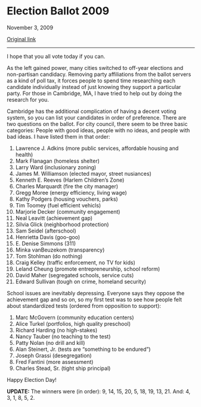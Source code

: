 Election Ballot 2009
====================

November 3, 2009

[Original link](http://www.aaronsw.com/weblog/election09)

* * * * *

I hope that you all vote today if you can.

As the left gained power, many cities switched to off-year elections and
non-partisan candidacy. Removing party affiliations from the ballot
servers as a kind of poll tax, it forces people to spend time
researching each candidate individually instead of just knowing they
support a particular party. For those in Cambridge, MA, I have tried to
help out by doing the research for you.

Cambridge has the additional complication of having a decent voting
system, so you can list your candidates in order of preference. There
are two questions on the ballot. For city council, there seem to be
three basic categories: People with good ideas, people with no ideas,
and people with bad ideas. I have listed them in that order:

1.  Lawrence J. Adkins (more public services, affordable housing and
    health)
2.  Mark Flanagan (homeless shelter)
3.  Larry Ward (inclusionary zoning)
4.  James M. Williamson (elected mayor, street nusiances)
5.  Kenneth E. Reeves (Harlem Children’s Zone)
6.  Charles Marquardt (fire the city manager)
7.  Gregg Moree (energy efficiency, living wage)
8.  Kathy Podgers (housing vouchers, parks)
9.  Tim Toomey (fuel efficient vehicls)
10. Marjorie Decker (community engagement)
11. Neal Leavitt (achievement gap)
12. Silvia Glick (neighborhood protection)
13. Sam Seidel (afterschool)
14. Henrietta Davis (goo-goo)
15. E. Denise Simmons (311)
16. Minka vanBeuzekom (transparency)
17. Tom Stohlman (do nothing)
18. Craig Kelley (traffic enforcement, no TV for kids)
19. Leland Cheung (promote entrepreneurship, school reform)
20. David Maher (segregated schools, service cuts)
21. Edward Sullivan (tough on crime, homeland security)

School issues are inevitably depressing. Everyone says they oppose the
achievement gap and so on, so my first test was to see how people felt
about standardized tests (ordered from opposition to support):

1.  Marc McGovern (community education centers)
2.  Alice Turkel (portfolios, high quality preschool)
3.  Richard Harding (no high-stakes)
4.  Nancy Tauber (no teaching to the test)
5.  Patty Nolan (no drill and kill)
6.  Alan Steinert, Jr. (tests are “something to be endured”)
7.  Joseph Grassi (desegregation)
8.  Fred Fantini (more assessment)
9.  Charles Stead, Sr. (tight ship principal)

Happy Election Day!

**UPDATE:** The winners were (in order): 9, 14, 15, 20, 5, 18, 19, 13,
21. And: 4, 3, 1, 8, 5, 2.

